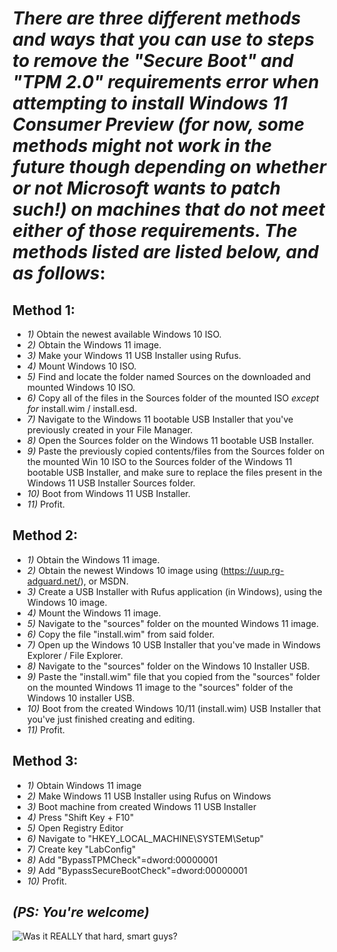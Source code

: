 # *There are three different methods and ways that you can use to steps to remove the "Secure Boot" and "TPM 2.0" requirements error when attempting to install Windows 11 Consumer Preview (for now, some methods might not work in the future though depending on whether or not Microsoft wants to patch such!) on machines that do not meet either of those requirements. The methods listed are listed below, and as follows*:

## Method 1:

- *1)*  Obtain the newest available Windows 10 ISO.
- *2)*  Obtain the Windows 11 image.
- *3)*  Make your Windows 11 USB Installer using Rufus.
- *4)*  Mount Windows 10 ISO.
- *5)*  Find and locate the folder named Sources on the downloaded and mounted Windows 10 ISO.
- *6)*  Copy all of the files in the Sources folder of the mounted ISO *except for* install.wim / install.esd.
- *7)*  Navigate to the Windows 11 bootable USB Installer that you've previously created in your File Manager.
- *8)*  Open the Sources folder on the Windows 11 bootable USB Installer.
- *9)*  Paste the previously copied contents/files from the Sources folder on the mounted Win 10 ISO to the Sources folder of the 
        Windows 11 bootable USB Installer, and make sure to replace the files present in the Windows 11 USB Installer Sources folder.
- *10)*  Boot from Windows 11 USB Installer.
- *11)*  Profit.

## Method 2:

- *1)*  Obtain the Windows 11 image.
- *2)*  Obtain the newest Windows 10 image using (https://uup.rg-adguard.net/), or MSDN.
- *3)*  Create a USB Installer with Rufus application (in Windows), using the Windows 10 image.
- *4)*  Mount the Windows 11 image.
- *5)*  Navigate to the "sources" folder on the mounted Windows 11 image.
- *6)*  Copy the file "install.wim" from said folder.
- *7)*  Open up the Windows 10 USB Installer that you've made in Windows Explorer / File Explorer.
- *8)*  Navigate to the "sources" folder on the Windows 10 Installer USB.
- *9)*  Paste the "install.wim" file that you copied from the "sources" folder on the mounted Windows 11 image to the "sources" folder of the Windows 10 installer USB.
- *10)*  Boot from the created Windows 10/11 (install.wim) USB Installer that you've just finished creating and editing.
- *11)*  Profit.

## Method 3:

- *1)*  Obtain Windows 11 image
- *2)*  Make Windows 11 USB Installer using Rufus on Windows
- *3)*  Boot machine from created Windows 11 USB Installer
- *4)*  Press "Shift Key + F10"
- *5)*  Open Registry Editor
- *6)*  Navigate to "HKEY_LOCAL_MACHINE\SYSTEM\Setup"
- *7)*  Create key "LabConfig"
- *8)*  Add "BypassTPMCheck"=dword:00000001
- *9)*  Add "BypassSecureBootCheck"=dword:00000001
- *10)*  Profit.

## _*(PS: You're welcome)*_

![Was it REALLY that hard, smart guys?](https://i.ibb.co/FhwBD9v/Mhm-copy.png)
